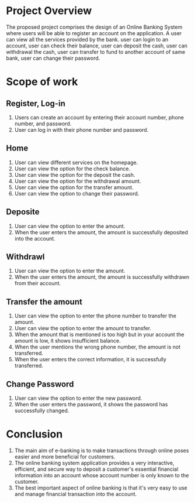 # Project Overview
The proposed project comprises the design of an Online Banking System where users will be able to register an account on the application. A user can view all the services provided by the bank. user can login to an account, user can check their balance, user can deposit the cash, user can withdrawal the cash, user can transfer to fund to another account of same bank, user can change their password.

# Scope of work
## Register, Log-in
1. Users can create an account by entering their account number, phone number, and password.
2. User can log in with their phone number and password.
## Home
1. User can view different services on the homepage.
2. User can view the option for the check balance.
3. User can view the option for the deposit the cash.
4. User can view the option for the withdrawal amount.
5. User can view the option for the transfer amount.
6. User can view the option to change their password.
## Deposite
1. User can view the option to enter the amount.
2. When the user enters the amount, the amount is successfully deposited into the account.
## Withdrawl
1. User can view the option to enter the amount.
2. When the user enters the amount, the amount is successfully withdrawn from their account.
## Transfer the amount
1. User can view the option to enter the phone number to transfer the amount.
2. User can view the option to enter the amount to transfer.
3. When the amount that is mentioned is too high but in your account the amount is low, it shows insufficient balance.
4. When the user mentions the wrong phone number, the amount is not transferred.
5. When the user enters the correct information, it is successfully transferred. 
## Change Password
1. User can view the option to enter the new password.
2. When the user enters the password, it shows the password has successfully changed.

# Conclusion
1. The main aim of e-banking is to make transactions through online poses easier and more beneficial for customers.
2. The online banking system application provides a very interactive, efficient, and secure way to deposit a customer's essential financial information into an account whose account number is only known to the customer.
3. The best important aspect of online banking is that it's very easy to use and manage financial transaction into the account. 
